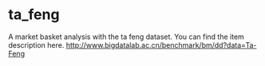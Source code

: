 # ta_feng
A market basket analysis with the ta feng dataset. You can find the item description here. http://www.bigdatalab.ac.cn/benchmark/bm/dd?data=Ta-Feng
